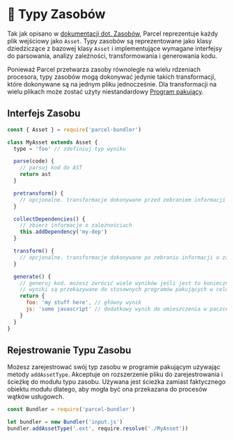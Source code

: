 # 📝 Typy Zasobów

Tak jak opisano w [dokumentacji dot. Zasobów](assets.html), Parcel reprezentuje każdy plik wejściowy jako `Asset`. Typy zasobów są reprezentowane jako klasy dziedziczące z bazowej klasy `Asset` i implementujące wymagane interfejsy do parsowania, analizy zależności, transformowania i generowania kodu.

Ponieważ Parcel przetwarza zasoby równolegle na wielu rdzeniach procesora, typy zasobów mogą dokonywać jedynie takich transformacji, które dokonywane są na jednym pliku jednocześnie. Dla transformacji na wielu plikach może zostać użyty niestandardowy [Program pakujący](packagers.html).

## Interfejs Zasobu

```javascript
const { Asset } = require('parcel-bundler')

class MyAsset extends Asset {
  type = 'foo' // zdefiniuj typ wyniku

  parse(code) {
    // parsuj kod do AST
    return ast
  }

  pretransform() {
    // opcjonalne. transformacje dokonywane przed zebraniem informacji o zależnościach.
  }

  collectDependencies() {
    // zbierz informacje o zależnościach
    this.addDependency('my-dep')
  }

  transform() {
    // opcjonalne. transformacje dokonywane po zebraniu informacji o zależnościach.
  }

  generate() {
    // generuj kod. możesz zwrócić wiele wyników jeśli jest to konieczne.
    // wyniki są przekazywane do stosownych programów pakujących w celu wygenerowania finalnej paczki.
    return {
      foo: 'my stuff here', // główny wynik
      js: 'some javascript' // dodatkowy wynik do umieszczenia w paczce JS, jeśli to konieczne
    }
  }
}
```

## Rejestrowanie Typu Zasobu

Możesz zarejestrować swój typ zasobu w programie pakującym używając metody `addAssetType`. Akceptuje on rozszerzenie pliku do zarejestrowania i ścieżkę do modułu typu zasobu. Używana jest ścieżka zamiast faktycznego obiektu modułu dlatego, aby mogła być ona przekazana do procesów wątków usługowch.

```javascript
const Bundler = require('parcel-bundler')

let bundler = new Bundler('input.js')
bundler.addAssetType('.ext', require.resolve('./MyAsset'))
```
